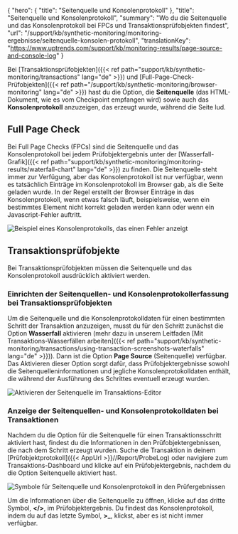 ﻿{
  "hero": {
    "title": "Seitenquelle und Konsolenprotokoll"
  },
  "title": "Seitenquelle und Konsolenprotokoll",
  "summary": "Wo du die Seitenquelle und das Konsolenprotokoll bei FPCs und Transaktionsprüfobjekten findest",
  "url": "/support/kb/synthetic-monitoring/monitoring-ergebnisse/seitenquelle-konsolen-protokoll",
  "translationKey": "https://www.uptrends.com/support/kb/monitoring-results/page-source-and-console-log"
}

Bei [Transaktionsprüfobjekten]({{< ref path="support/kb/synthetic-monitoring/transactions" lang="de" >}}) und [Full-Page-Check-Prüfobjekten]({{< ref path="/support/kb/synthetic-monitoring/browser-monitoring" lang="de" >}}) hast du die Option, die **Seitenquelle** (das HTML-Dokument, wie es vom Checkpoint empfangen wird) sowie auch das **Konsolenprotokoll** anzuzeigen, das erzeugt wurde, während die Seite lud.


## Full Page Check

Bei Full Page Checks (FPCs) sind die Seitenquelle und das Konsolenprotokoll bei jedem Prüfobjektergebnis unter der [Wasserfall-Grafik]({{< ref path="support/kb/synthetic-monitoring/monitoring-results/waterfall-chart" lang="de" >}}) zu finden. Die Seitenquelle steht immer zur Verfügung, aber das Konsolenprotokoll ist nur verfügbar, wenn es tatsächlich Einträge im Konsolenprotokoll im Browser gab, als die Seite geladen wurde. In der Regel erstellt der Browser Einträge in das Konsolenprotokoll, wenn etwas falsch läuft, beispielsweise, wenn ein bestimmtes Element nicht korrekt geladen werden kann oder wenn ein Javascript-Fehler auftritt.

![Beispiel eines Konsolenprotokolls, das einen Fehler anzeigt](/img/content/scr-pagesource-consolelog.min.png)

## Transaktionsprüfobjekte

Bei Transaktionsprüfobjekten müssen die Seitenquelle und das Konsolenprotokoll ausdrücklich aktiviert werden.
### Einrichten der Seitenquellen- und Konsolenprotokollerfassung bei Transaktionsprüfobjekten

Um die Seitenquelle und die Konsolenprotokolldaten für einen bestimmten Schritt der Transaktion anzuzeigen, musst du für den Schritt zunächst die Option **Wasserfall** aktivieren (mehr dazu in unserem Leitfaden [Mit Transaktions-Wasserfällen arbeiten]({{< ref path="support/kb/synthetic-monitoring/transactions/using-transaction-screenshots-waterfalls" lang="de" >}})). Dann ist die Option **Page Source** (Seitenquelle) verfügbar. Das Aktivieren dieser Option sorgt dafür, dass Prüfobjektergebnisse sowohl die Seitenquelleninformationen und jegliche Konsolenprotokolldaten enthält, die während der Ausführung des Schrittes eventuell erzeugt wurden.

![Aktivieren der Seitenquelle im Transaktions-Editor](/img/content/scr-pagesource-in-transactions.min.png)

### Anzeige der Seitenquellen- und Konsolenprotokolldaten bei Transaktionen

Nachdem du die Option für die Seitenquelle für einen Transaktionsschritt aktiviert hast, findest du die Informationen in den Prüfobjektergebnissen, die nach dem Schritt erzeugt wurden. Suche die Transaktion in deinem [Prüfobjektprotokoll]({{< AppUrl >}}//Report/ProbeLog) oder navigiere zum Transaktions-Dashboard und klicke auf ein Prüfobjektergebnis, nachdem du die Option Seitenquelle aktiviert hast.


![Symbole für Seitenquelle und Konsolenprotokoll in den Prüfergebnissen](/img/content/scr-pagesource-icons-transaction.min.png)

Um die Informationen über die Seitenquelle zu öffnen, klicke auf das dritte Symbol, **</>**, im Prüfobjektergebnis. Du findest das Konsolenprotokoll, indem du auf das letzte Symbol, **>_**, klickst, aber es ist nicht immer verfügbar.

